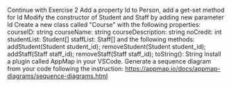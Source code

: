Continue with Exercise 2
Add a property Id to Person, add a get-set method for Id
Modify the constructor of Student and Staff by adding new parameter Id
Create a new class called "Course" with the following properties:
  courseID: string
  courseName: string
  courseDescription: string
  noCredit: int
  studentList: Student[]
  staffList: Staff[]
and the following methods:
  addStudent(Student student_id);
  removeStudent(Student student_id);
  addStaff(Staff staff_id);
  removeStaff(Staff staff_id);
  toString(): String
Install a plugin called AppMap in your VSCode. 
Generate a sequence diagram from your code following the instruction: https://appmap.io/docs/appmap-diagrams/sequence-diagrams.html
